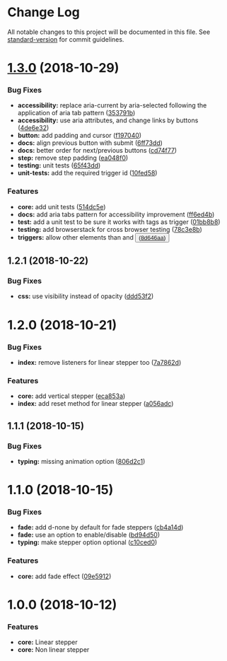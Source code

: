 # Change Log

All notable changes to this project will be documented in this file. See [standard-version](https://github.com/conventional-changelog/standard-version) for commit guidelines.

<a name="1.3.0"></a>
# [1.3.0](https://github.com/Johann-S/bs-stepper/compare/v1.2.1...v1.3.0) (2018-10-29)


### Bug Fixes

* **accessibility:** replace aria-current by aria-selected following the application of aria tab pattern ([353791b](https://github.com/Johann-S/bs-stepper/commit/353791b))
* **accessibility:** use aria attributes, and change links by buttons ([4de6e32](https://github.com/Johann-S/bs-stepper/commit/4de6e32))
* **button:** add padding and cursor ([f197040](https://github.com/Johann-S/bs-stepper/commit/f197040))
* **docs:** align previous button with submit ([6ff73dd](https://github.com/Johann-S/bs-stepper/commit/6ff73dd))
* **docs:** better order for next/previous buttons ([cd74f77](https://github.com/Johann-S/bs-stepper/commit/cd74f77))
* **step:** remove step padding ([ea048f0](https://github.com/Johann-S/bs-stepper/commit/ea048f0))
* **testing:** unit tests ([65f43dd](https://github.com/Johann-S/bs-stepper/commit/65f43dd))
* **unit-tests:** add the required trigger id ([10fed58](https://github.com/Johann-S/bs-stepper/commit/10fed58))


### Features

* **core:** add unit tests ([514dc5e](https://github.com/Johann-S/bs-stepper/commit/514dc5e))
* **docs:** add aria tabs pattern for accessibility improvement ([ff6ed4b](https://github.com/Johann-S/bs-stepper/commit/ff6ed4b))
* **test:** add a unit test to be sure it works with <a> tags as trigger ([01bb8b8](https://github.com/Johann-S/bs-stepper/commit/01bb8b8))
* **testing:** add browserstack for cross browser testing ([78c3e8b](https://github.com/Johann-S/bs-stepper/commit/78c3e8b))
* **triggers:** allow other elements than <a> and <button> ([8d646aa](https://github.com/Johann-S/bs-stepper/commit/8d646aa))



<a name="1.2.1"></a>
## 1.2.1 (2018-10-22)


### Bug Fixes

* **css:** use visibility instead of opacity ([ddd53f2](https://github.com/Johann-S/bs-stepper/commit/ddd53f2))



<a name="1.2.0"></a>
# 1.2.0 (2018-10-21)


### Bug Fixes

* **index:** remove listeners for linear stepper too ([7a7862d](https://github.com/Johann-S/bs-stepper/commit/7a7862d))


### Features

* **core:** add vertical stepper ([eca853a](https://github.com/Johann-S/bs-stepper/commit/eca853a))
* **index:** add reset method for linear stepper ([a056adc](https://github.com/Johann-S/bs-stepper/commit/a056adc))



<a name="1.1.1"></a>
## 1.1.1 (2018-10-15)


### Bug Fixes

* **typing:** missing animation option ([806d2c1](https://github.com/Johann-S/bs-stepper/commit/806d2c1))



<a name="1.1.0"></a>
# 1.1.0 (2018-10-15)


### Bug Fixes

* **fade:** add d-none by default for fade steppers ([cb4a14d](https://github.com/Johann-S/bs-stepper/commit/cb4a14d))
* **fade:** use an option to enable/disable ([bd94d50](https://github.com/Johann-S/bs-stepper/commit/bd94d50))
* **typing:** make stepper option optional ([c10ced0](https://github.com/Johann-S/bs-stepper/commit/c10ced0))


### Features

* **core:** add fade effect ([09e5912](https://github.com/Johann-S/bs-stepper/commit/09e5912))



<a name="1.0.0"></a>
# 1.0.0 (2018-10-12)

### Features

* **core:** Linear stepper
* **core:** Non linear stepper
